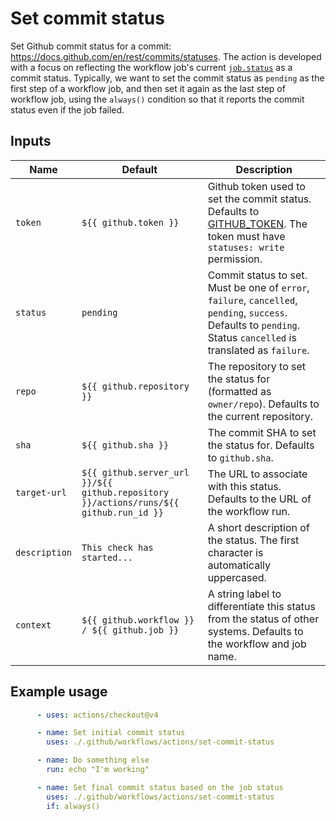 # Set commit status

Set Github commit status for a commit: https://docs.github.com/en/rest/commits/statuses. The action is developed with a focus on reflecting the workflow job's current [`job.status`](https://docs.github.com/en/actions/learn-github-actions/contexts#job-context) as a commit status. Typically, we want to set the commit status as `pending` as the first step of a workflow job, and then set it again as the last step of workflow job, using the `always()` condition so that it reports the commit status even if the job failed.

## Inputs

| Name          | Default             | Description |
| ------------- | ------------------- | ----------- |
| `token`       | `${{ github.token }}` | Github token used to set the commit status. Defaults to [GITHUB_TOKEN](https://docs.github.com/en/actions/security-guides/automatic-token-authentication). The token must have `statuses: write` permission. |
| `status`      | `pending` | Commit status to set. Must be one of `error`, `failure`, `cancelled`, `pending`, `success`. Defaults to `pending`. Status `cancelled` is translated as `failure`. |
| `repo`        | `${{ github.repository }}` | The repository to set the status for (formatted as `owner/repo`). Defaults to the current repository. |
| `sha`         | `${{ github.sha }}` | The commit SHA to set the status for. Defaults to `github.sha`. |
| `target-url`  | `${{ github.server_url }}/${{ github.repository }}/actions/runs/${{ github.run_id }}` | The URL to associate with this status. Defaults to the URL of the workflow run. |
| `description` | `This check has started...` | A short description of the status. The first character is automatically uppercased. |
| `context`     | `${{ github.workflow }} / ${{ github.job }}` | A string label to differentiate this status from the status of other systems. Defaults to the workflow and job name. |

## Example usage

```yaml
      - uses: actions/checkout@v4

      - name: Set initial commit status
        uses: ./.github/workflows/actions/set-commit-status

      - name: Do something else
        run: echo "I'm working"

      - name: Set final commit status based on the job status
        uses: ./.github/workflows/actions/set-commit-status
        if: always()
```
